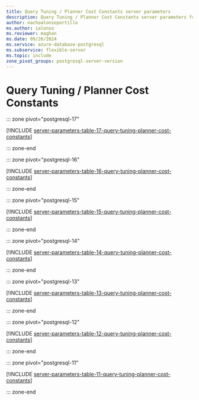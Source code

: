 ```yaml
---
title: Query Tuning / Planner Cost Constants server parameters
description: Query Tuning / Planner Cost Constants server parameters for Azure Database for PostgreSQL - Flexible Server.
author: nachoalonsoportillo
ms.author: ialonso
ms.reviewer: maghan
ms.date: 09/26/2024
ms.service: azure-database-postgresql
ms.subservice: flexible-server
ms.topic: include
zone_pivot_groups: postgresql-server-version
---
```

# Query Tuning / Planner Cost Constants


::: zone pivot="postgresql-17"

[!INCLUDE [server-parameters-table-17-query-tuning-planner-cost-constants](./includes/server-parameters-table-17-query-tuning-planner-cost-constants.md)]

::: zone-end


::: zone pivot="postgresql-16"

[!INCLUDE [server-parameters-table-16-query-tuning-planner-cost-constants](./includes/server-parameters-table-16-query-tuning-planner-cost-constants.md)]

::: zone-end


::: zone pivot="postgresql-15"

[!INCLUDE [server-parameters-table-15-query-tuning-planner-cost-constants](./includes/server-parameters-table-15-query-tuning-planner-cost-constants.md)]

::: zone-end


::: zone pivot="postgresql-14"

[!INCLUDE [server-parameters-table-14-query-tuning-planner-cost-constants](./includes/server-parameters-table-14-query-tuning-planner-cost-constants.md)]

::: zone-end


::: zone pivot="postgresql-13"

[!INCLUDE [server-parameters-table-13-query-tuning-planner-cost-constants](./includes/server-parameters-table-13-query-tuning-planner-cost-constants.md)]

::: zone-end


::: zone pivot="postgresql-12"

[!INCLUDE [server-parameters-table-12-query-tuning-planner-cost-constants](./includes/server-parameters-table-12-query-tuning-planner-cost-constants.md)]

::: zone-end


::: zone pivot="postgresql-11"

[!INCLUDE [server-parameters-table-11-query-tuning-planner-cost-constants](./includes/server-parameters-table-11-query-tuning-planner-cost-constants.md)]

::: zone-end


